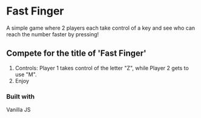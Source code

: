 # Fast Finger
A simple game where 2 players each take control of a key and see who can reach the number faster by pressing!

## Compete for the title of 'Fast Finger'
1. Controls: Player 1 takes control of the letter "Z", while Player 2 gets to use "M".
2. Enjoy

### Built with
Vanilla JS
